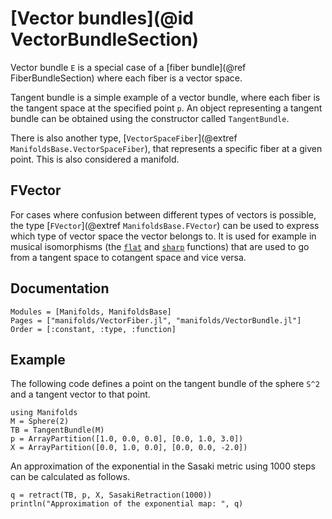 # [Vector bundles](@id VectorBundleSection)

Vector bundle ``E`` is a special case of a [fiber bundle](@ref FiberBundleSection) where each fiber is a vector space.

Tangent bundle is a simple example of a vector bundle, where each fiber is the tangent space at the specified point ``p``.
An object representing a tangent bundle can be obtained using the constructor called `TangentBundle`.

There is also another type, [`VectorSpaceFiber`](@extref `ManifoldsBase.VectorSpaceFiber`), that represents a specific fiber at a given point.
This is also considered a manifold.

## FVector

For cases where confusion between different types of vectors is possible, the type [`FVector`](@extref `ManifoldsBase.FVector`) can be used to express which type of vector space the vector belongs to.
It is used for example in musical isomorphisms (the [`flat`](@ref) and [`sharp`](@ref) functions) that are used to go from a tangent space to cotangent space and vice versa.

## Documentation

```@autodocs
Modules = [Manifolds, ManifoldsBase]
Pages = ["manifolds/VectorFiber.jl", "manifolds/VectorBundle.jl"]
Order = [:constant, :type, :function]
```

## Example

The following code defines a point on the tangent bundle of the sphere ``S^2`` and a tangent vector to that point.

```@example tangent-bundle
using Manifolds
M = Sphere(2)
TB = TangentBundle(M)
p = ArrayPartition([1.0, 0.0, 0.0], [0.0, 1.0, 3.0])
X = ArrayPartition([0.0, 1.0, 0.0], [0.0, 0.0, -2.0])
```

An approximation of the exponential in the Sasaki metric using 1000 steps can be calculated as follows.

```@example tangent-bundle
q = retract(TB, p, X, SasakiRetraction(1000))
println("Approximation of the exponential map: ", q)
```

